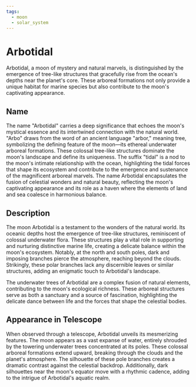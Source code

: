 ```yaml
---
tags:
  - moon
  - solar_system
---
```

# Arbotidal

Arbotidal, a moon of mystery and natural marvels, is distinguished by the emergence of tree-like structures that gracefully rise from the ocean's depths near the planet's core. These arboreal formations not only provide a unique habitat for marine species but also contribute to the moon's captivating appearance.

## Name

The name "Arbotidal" carries a deep significance that echoes the moon's mystical essence and its intertwined connection with the natural world. "Arbo" draws from the word of an ancient language "arbor," meaning tree, symbolizing the defining feature of the moon—its ethereal underwater arboreal formations. These colossal tree-like structures dominate the moon's landscape and define its uniqueness. The suffix "tidal" is a nod to the moon's intimate relationship with the ocean, highlighting the tidal forces that shape its ecosystem and contribute to the emergence and sustenance of the magnificent arboreal marvels. The name Arbotidal encapsulates the fusion of celestial wonders and natural beauty, reflecting the moon's captivating appearance and its role as a haven where the elements of land and sea coalesce in harmonious balance.

## Description

The moon Arbotidal is a testament to the wonders of the natural world. Its oceanic depths host the emergence of tree-like structures, reminiscent of colossal underwater flora. These structures play a vital role in supporting and nurturing distinctive marine life, creating a delicate balance within the moon's ecosystem. Notably, at the north and south poles, dark and imposing branches pierce the atmosphere, reaching beyond the clouds. Strikingly, these polar branches lack any discernible leaves or similar structures, adding an enigmatic touch to Arbotidal's landscape.

The underwater trees of Arbotidal are a complex fusion of natural elements, contributing to the moon's ecological richness. These arboreal structures serve as both a sanctuary and a source of fascination, highlighting the delicate dance between life and the forces that shape the celestial bodies.

## Appearance in Telescope

When observed through a telescope, Arbotidal unveils its mesmerizing features. The moon appears as a vast expanse of water, entirely shrouded by the towering underwater trees concentrated at its poles. These colossal arboreal formations extend upward, breaking through the clouds and the planet's atmosphere. The silhouette of these pole branches creates a dramatic contrast against the celestial backdrop. Additionally, dark silhouettes near the moon's equator move with a rhythmic cadence, adding to the intrigue of Arbotidal's aquatic realm.